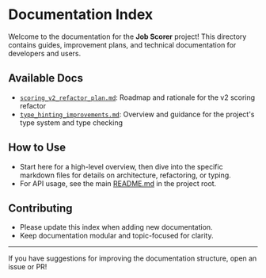 # Documentation Index

Welcome to the documentation for the **Job Scorer** project! This directory contains guides, improvement plans, and technical documentation for developers and users.

## Available Docs

- [`scoring_v2_refactor_plan.md`](scoring_v2_refactor_plan.md): Roadmap and rationale for the v2 scoring refactor
- [`type_hinting_improvements.md`](type_hinting_improvements.md): Overview and guidance for the project's type system and type checking

## How to Use
- Start here for a high-level overview, then dive into the specific markdown files for details on architecture, refactoring, or typing.
- For API usage, see the main [README.md](../README.md) in the project root.

## Contributing
- Please update this index when adding new documentation.
- Keep documentation modular and topic-focused for clarity.

---

If you have suggestions for improving the documentation structure, open an issue or PR!

